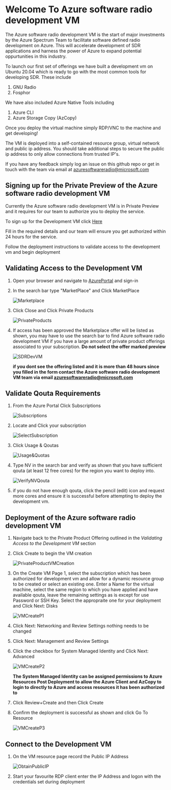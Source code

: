 # Welcome To Azure software radio development VM 

The Azure software radio development VM is the start of major investments by the Azure Spectrum Team to facilitate software defined radio development on Azure. This will accelerate development of SDR applications and harness the power of Azure to expand potential oppurtunities in this industry.

To launch our first set of offerings we have built a development vm on Ubuntu 20.04 which is ready to go with the most common tools for developing SDR. These include

1. GNU Radio 
2. Fosphor

We have also included Azure Native Tools including
1. Azure CLI
2. Azure Storage Copy (AzCopy) 

Once you deploy the virtual machine simply RDP/VNC to the machine and get developing!

The VM is deployed into a self-contained resource group, virtual network and public ip address. 
You should take additional steps to secure the public ip address to only allow connections from trusted IP's.

If you have any feedback simply log an issue on this github repo or get in touch with the team via email at azuresoftwareradio@microsoft.com


## Signing up for the Private Preview of the Azure software radio development VM

Currently the Azure software radio development VM is in Private Preview and it requires for our team to authorize you to deploy the service. 

To sign up for the Development VM click [Here](https://forms.office.com/r/sbZqBUVUE0) 

Fill in the required details and our team will ensure you get authorized within 24 hours for the service.

Follow the deployment instructions to validate access to the development vm and begin deployment


## Validating Access to the Development VM

1. Open your browser and navigate to [AzurePortal](https://portal.azure.com) and sign-in 
2. In the search bar type "MarketPlace" and Click MarketPlace 
   
   ![Marketplace](./images/marketplace.jpg)

3. Click Close and Click Private Products
   
   ![PrivateProducts](./images/privateproducts.jpg)

4. If access has been approved the Marketplace offer will be listed as shown, you may have to use the search bar to find Azure software radio development VM if you have a large amount of private product offerings associated to your subscription. 
   **Do not select the offer marked preview**
   
   ![SDRDevVM](./images/azuresoftwareradiodevvmoffer.jpg)

   **if you dont see the offering listed and it is more than 48 hours since you filled in the form contact the Azure software radio development VM team via email azuresoftwareradio@microsoft.com**

## Validate Qouta Requirements

1. From the Azure Portal Click Subscriptions

   ![Subscriptions](./images/subscriptions.jpg)

2. Locate and Click your subscription

   ![SelectSubscription](./images/selectsubscription.jpg)

3. Click Usage & Qoutas

   ![Usage&Quotas](./images/usageqouta.jpg)

4. Type NV in the search bar and verify as shown that you have sufficient qouta (at least 12 free cores) for the region you want to deploy into.

   ![VerifyNVQouta](./images/verifyqouta.jpg)

5. if you do not have enough qouta, click the pencil (edit) icon and request more cores and ensure it is successful before attempting to deploy the development vm.

## Deployment of the Azure software radio development VM

1. Navigate back to the Private Product Offering outlined in the *Validating Access to the Development VM* section
2. Click Create to begin the VM creation
   
   ![PrivateProductVMCreation](images/vmcreation.jpg)

3. On the Create VM Page 1, select the subscription which has been authorized for development vm and allow for a dynamic resource group to be created or select an existing one. Enter a Name for the virtual machine, select the same region to which you have applied and have available qouta, leave the remaining settings as is except for use Password or SSH Key. Select the appropraite one for your deployment and Click Next: Disks
   
   ![VMCreateP1](images/vmcreate1.jpg)

4. Click Next: Networking and Review Settings nothing needs to be changed
5. Click Next: Management and Review Settings 
6. Click the checkbox for System Managed Identity and Click Next: Advanced
   
   ![VMCreateP2](images/vmcreate2.jpg)

    **The System Managed Identity can be assigned permissions to Azure Resources Post Deployment to allow the Azure Client and AzCopy to login to directly to Azure and access resources it has been authorized to**
    
7. Click Review+Create and then Click Create
8. Confirm the deployment is successful as shown and click Go To Resource
   
   ![VMCreateP3](images/vmcreate3.jpg)

## Connect to the Development VM 

1. On the VM resource page record the Public IP Address 
   
   ![ObtainPublicIP](images/rdptovm.jpg)

2. Start your favourite RDP client enter the IP Address and logon with the credentials set during deployment
